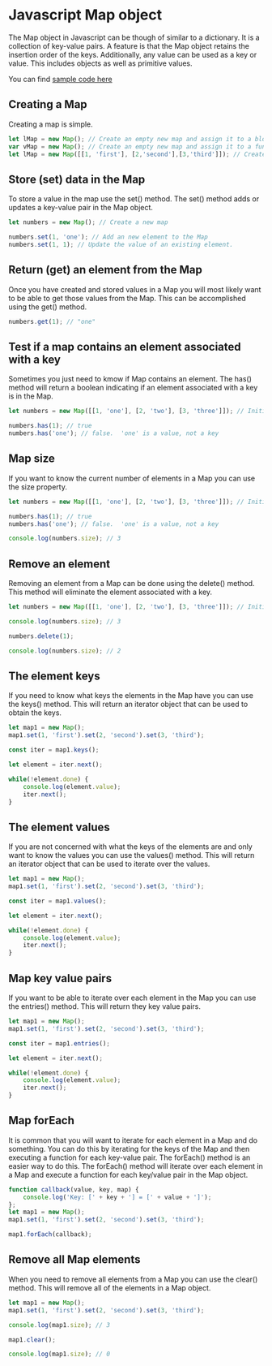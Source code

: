 # Javascript Map object

The Map object in Javascript can be though of similar to a dictionary.  It is a collection of key-value pairs.  A feature is that the Map object retains the insertion order of the keys.  Additionally, any value can be used as a key or value.  This includes objects as well as primitive values.

You can find [sample code here](MapObject.js)

## Creating a Map

Creating a map is simple.

```javascript
let lMap = new Map(); // Create an empty new map and assign it to a block scoped variable.
var vMap = new Map(); // Create an empty new map and assign it to a function scoped variable.
let lMap = new Map([[1, 'first'], [2,'second'],[3,'third']]); // Create a new map and initialize it.
```

## Store (set) data in the Map

To store a value in the map use the set() method.  The set() method adds or updates a key-value pair in the Map object.

```javascript
let numbers = new Map(); // Create a new map

numbers.set(1, 'one'); // Add an new element to the Map
numbers.set(1, 1); // Update the value of an existing element.
```

## Return (get) an element from the Map

Once you have created and stored values in a Map you will most likely want to be able to get those values from the Map.  This can be accomplished using the get() method.

```javascript
numbers.get(1); // "one"
```

## Test if a map contains an element associated with a key

Sometimes you just need to kmow if Map contains an element.  The has() method will return a boolean indicating if an element associated with a key is in the Map.

```javascript
let numbers = new Map([[1, 'one'], [2, 'two'], [3, 'three']]); // Initialize a new map.

numbers.has(1); // true
numbers.has('one'); // false.  'one' is a value, not a key
```

## Map size

If you want to know the current number of elements in a Map you can use the size property.

```javascript
let numbers = new Map([[1, 'one'], [2, 'two'], [3, 'three']]); // Initialize a new map.

numbers.has(1); // true
numbers.has('one'); // false.  'one' is a value, not a key

console.log(numbers.size); // 3
```

## Remove an element

Removing an element from a Map can be done using the delete() method.  This method will eliminate the element associated with a key.

```javascript
let numbers = new Map([[1, 'one'], [2, 'two'], [3, 'three']]); // Initialize a new map.

console.log(numbers.size); // 3

numbers.delete(1);

console.log(numbers.size); // 2
```

## The element keys

If you need to know what keys the elements in the Map have you can use the keys() method.  This will return an iterator object that can be used to obtain the keys.

```javascript
let map1 = new Map();
map1.set(1, 'first').set(2, 'second').set(3, 'third');

const iter = map1.keys();

let element = iter.next();

while(!element.done) {
    console.log(element.value);
    iter.next();
}
```

## The element values

If you are not concerned with what the keys of the elements are and only want to know the values you can use the values() method.  This will return an iterator object that can be used to iterate over the values.

```javascript
let map1 = new Map();
map1.set(1, 'first').set(2, 'second').set(3, 'third');

const iter = map1.values();

let element = iter.next();

while(!element.done) {
    console.log(element.value);
    iter.next();
}
```

## Map key value pairs

If you want to be able to iterate over each element in the Map you can use the entries() method.  This will return they key value pairs.

```javascript
let map1 = new Map();
map1.set(1, 'first').set(2, 'second').set(3, 'third');

const iter = map1.entries();

let element = iter.next();

while(!element.done) {
    console.log(element.value);
    iter.next();
}
```

## Map forEach

It is common that you will want to iterate for each element in a Map and do something.  You can do this by iterating for the keys of the Map and then executing a function for each key-value pair.  The forEach() method is an easier way to do this. The forEach() method will iterate over each element in a Map and execute a function for each key/value pair in the Map object.

```javascript
function callback(value, key, map) {
    console.log('Key: [' + key + '] = [' + value + ']');
};
let map1 = new Map();
map1.set(1, 'first').set(2, 'second').set(3, 'third');

map1.forEach(callback);
```

## Remove all Map elements

When you need to remove all elements from a Map you can use the clear() method.  This will remove all of the elements in a Map object.

```javascript
let map1 = new Map();
map1.set(1, 'first').set(2, 'second').set(3, 'third');

console.log(map1.size); // 3

map1.clear();

console.log(map1.size); // 0
```
